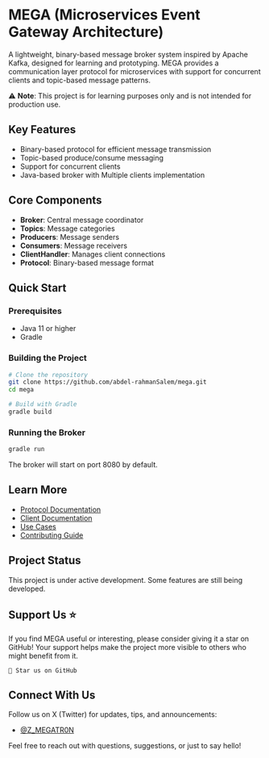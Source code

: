 # MEGA (Microservices Event Gateway Architecture)

A lightweight, binary-based message broker system inspired by Apache Kafka, designed for learning and prototyping. MEGA provides a communication layer protocol for microservices with support for concurrent clients and topic-based message patterns.

⚠️ **Note**: This project is for learning purposes only and is not intended for production use.

## Key Features

- Binary-based protocol for efficient message transmission
- Topic-based produce/consume messaging
- Support for concurrent clients
- Java-based broker with Multiple clients implementation

## Core Components

- **Broker**: Central message coordinator
- **Topics**: Message categories
- **Producers**: Message senders
- **Consumers**: Message receivers
- **ClientHandler**: Manages client connections
- **Protocol**: Binary-based message format

## Quick Start

### Prerequisites

- Java 11 or higher
- Gradle

### Building the Project

```bash
# Clone the repository
git clone https://github.com/abdel-rahmanSalem/mega.git
cd mega

# Build with Gradle
gradle build
```

### Running the Broker

```bash
gradle run
```

The broker will start on port 8080 by default.

## Learn More

- [Protocol Documentation](docs/PROTOCOL.md)
- [Client Documentation](docs/CLIENTS.md)
- [Use Cases](docs/USE_CASES.md)
- [Contributing Guide](docs/CONTRIBUTING.md)

## Project Status

This project is under active development. Some features are still being developed.

## Support Us ⭐

If you find MEGA useful or interesting, please consider giving it a star on GitHub! Your support helps make the project more visible to others who might benefit from it.

```
🌟 Star us on GitHub
```

## Connect With Us

Follow us on X (Twitter) for updates, tips, and announcements:

- [@Z_MEGATR0N](https://twitter.com/Z_MEGATR0N)

Feel free to reach out with questions, suggestions, or just to say hello!
